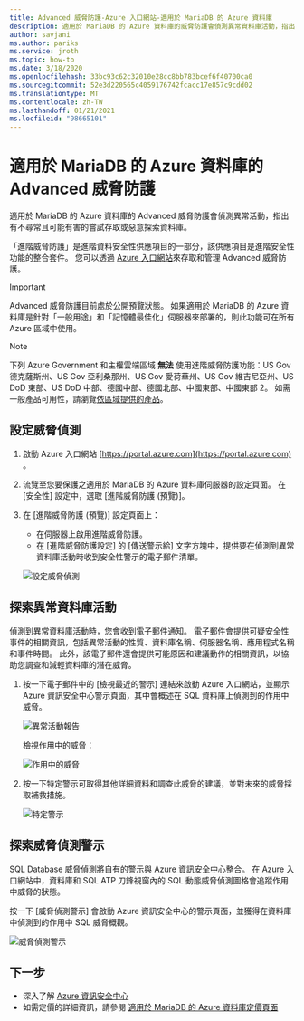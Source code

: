 ```yaml
---
title: Advanced 威脅防護-Azure 入口網站-適用於 MariaDB 的 Azure 資料庫
description: 適用於 MariaDB 的 Azure 資料庫的威脅防護會偵測異常資料庫活動，指出資料庫有潛在的安全性威脅。
author: savjani
ms.author: pariks
ms.service: jroth
ms.topic: how-to
ms.date: 3/18/2020
ms.openlocfilehash: 33bc93c62c32010e28cc8bb783bcef6f40700ca0
ms.sourcegitcommit: 52e3d220565c4059176742fcacc17e857c9cdd02
ms.translationtype: MT
ms.contentlocale: zh-TW
ms.lasthandoff: 01/21/2021
ms.locfileid: "98665101"
---
```

# <a name="advanced-threat-protection-for-azure-database-for-mariadb"></a>適用於 MariaDB 的 Azure 資料庫的 Advanced 威脅防護

適用於 MariaDB 的 Azure 資料庫的 Advanced 威脅防護會偵測異常活動，指出有不尋常且可能有害的嘗試存取或惡意探索資料庫。

「進階威脅防護」是進階資料安全性供應項目的一部分，該供應項目是進階安全性功能的整合套件。 您可以透過 [Azure 入口網站](https://portal.azure.com)來存取和管理 Advanced 威脅防護。

> [!IMPORTANT]
> Advanced 威脅防護目前處於公開預覽狀態。 如果適用於 MariaDB 的 Azure 資料庫是針對「一般用途」和「記憶體最佳化」伺服器來部署的，則此功能可在所有 Azure 區域中使用。

> [!NOTE]
> 下列 Azure Government 和主權雲端區域 **無法** 使用進階威脅防護功能：US Gov 德克薩斯州、US Gov 亞利桑那州、US Gov 愛荷華州、US Gov 維吉尼亞州、US DoD 東部、US DoD 中部、德國中部、德國北部、中國東部、中國東部 2。 如需一般產品可用性，請瀏覽[依區域提供的產品](https://azure.microsoft.com/global-infrastructure/services/)。

## <a name="set-up-threat-detection"></a>設定威脅偵測
1. 啟動 Azure 入口網站 [https://portal.azure.com](https://portal.azure.com) 。
2. 流覽至您要保護之適用於 MariaDB 的 Azure 資料庫伺服器的設定頁面。 在 [安全性] 設定中，選取 [進階威脅防護 (預覽)]。
3. 在 [進階威脅防護 (預覽)] 設定頁面上：

   - 在伺服器上啟用進階威脅防護。
   - 在 [進階威脅防護設定] 的 [傳送警示給] 文字方塊中，提供要在偵測到異常資料庫活動時收到安全性警示的電子郵件清單。
  
   ![設定威脅偵測](./media/howto-database-threat-protection-portal/set-up-threat-protection.png)

## <a name="explore-anomalous-database-activities"></a>探索異常資料庫活動

偵測到異常資料庫活動時，您會收到電子郵件通知。 電子郵件會提供可疑安全性事件的相關資訊，包括異常活動的性質、資料庫名稱、伺服器名稱、應用程式名稱和事件時間。 此外，該電子郵件還會提供可能原因和建議動作的相關資訊，以協助您調查和減輕資料庫的潛在威脅。
 
1. 按一下電子郵件中的 [檢視最近的警示] 連結來啟動 Azure 入口網站，並顯示 Azure 資訊安全中心警示頁面，其中會概述在 SQL 資料庫上偵測到的作用中威脅。
    
    ![異常活動報告](./media/howto-database-threat-protection-portal/anomalous-activity-report.png)

    檢視作用中的威脅：

    ![作用中的威脅](./media/howto-database-threat-protection-portal/active-threats.png)

2. 按一下特定警示可取得其他詳細資料和調查此威脅的建議，並對未來的威脅採取補救措施。
    
    ![特定警示](./media/howto-database-threat-protection-portal/specific-alert.png)

## <a name="explore-threat-detection-alerts"></a>探索威脅偵測警示

SQL Database 威脅偵測將自有的警示與 [Azure 資訊安全中心](https://azure.microsoft.com/services/security-center/)整合。 在 Azure 入口網站中，資料庫和 SQL ATP 刀鋒視窗內的 SQL 動態威脅偵測圖格會追蹤作用中威脅的狀態。

按一下 [威脅偵測警示] 會啟動 Azure 資訊安全中心的警示頁面，並獲得在資料庫中偵測到的作用中 SQL 威脅概觀。

   ![威脅偵測警示](./media/howto-database-threat-protection-portal/threat-detection-alert-asc.png)
   

## <a name="next-steps"></a>下一步

* 深入了解 [Azure 資訊安全中心](../security-center/security-center-introduction.md)
* 如需定價的詳細資訊，請參閱 [適用於 MariaDB 的 Azure 資料庫定價頁面](https://azure.microsoft.com/pricing/details/mariadb/)